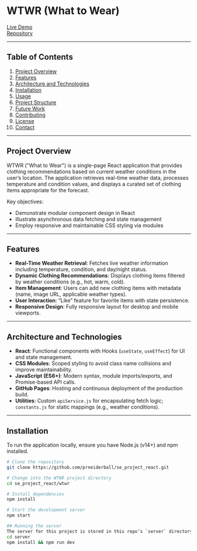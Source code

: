 # WTWR (What to Wear)

[Live Demo](https://prneiderball.github.io/se_project_react/)  
[Repository](https://github.com/prneiderball/se_project_react/tree/main/wtwr)

---

## Table of Contents

1. [Project Overview](#project-overview)
2. [Features](#features)
3. [Architecture and Technologies](#architecture-and-technologies)
4. [Installation](#installation)
5. [Usage](#usage)
6. [Project Structure](#project-structure)
7. [Future Work](#future-work)
8. [Contributing](#contributing)
9. [License](#license)
10. [Contact](#contact)

---

## Project Overview

WTWR ("What to Wear") is a single-page React application that provides clothing recommendations based on current weather conditions in the user’s location. The application retrieves real-time weather data, processes temperature and condition values, and displays a curated set of clothing items appropriate for the forecast.

Key objectives:

- Demonstrate modular component design in React
- Illustrate asynchronous data fetching and state management
- Employ responsive and maintainable CSS styling via modules

---

## Features

- **Real-Time Weather Retrieval**: Fetches live weather information including temperature, condition, and day/night status.
- **Dynamic Clothing Recommendations**: Displays clothing items filtered by weather conditions (e.g., hot, warm, cold).
- **Item Management**: Users can add new clothing items with metadata (name, image URL, applicable weather types).
- **User Interaction**: “Like” feature for favorite items with state persistence.
- **Responsive Design**: Fully responsive layout for desktop and mobile viewports.

---

## Architecture and Technologies

- **React**: Functional components with Hooks (`useState`, `useEffect`) for UI and state management.
- **CSS Modules**: Scoped styling to avoid class name collisions and improve maintainability.
- **JavaScript (ES6+)**: Modern syntax, module imports/exports, and Promise-based API calls.
- **GitHub Pages**: Hosting and continuous deployment of the production build.
- **Utilities**: Custom `apiService.js` for encapsulating fetch logic; `constants.js` for static mappings (e.g., weather conditions).

---

## Installation

To run the application locally, ensure you have Node.js (v14+) and npm installed.

```bash
# Clone the repository
git clone https://github.com/prneiderball/se_project_react.git

# Change into the WTWR project directory
cd se_project_react/wtwr

# Install dependencies
npm install

# Start the development server
npm start

## Running the server
The server for this project is stored in this repo’s `server` directory. To run it:
cd server
npm install && npm run dev
